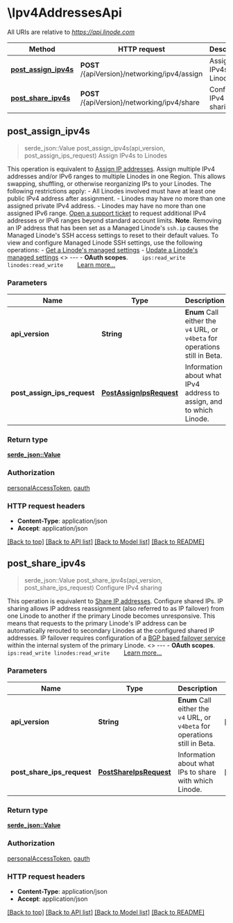 # \Ipv4AddressesApi

All URIs are relative to *https://api.linode.com*

Method | HTTP request | Description
------------- | ------------- | -------------
[**post_assign_ipv4s**](Ipv4AddressesApi.md#post_assign_ipv4s) | **POST** /{apiVersion}/networking/ipv4/assign | Assign IPv4s to Linodes
[**post_share_ipv4s**](Ipv4AddressesApi.md#post_share_ipv4s) | **POST** /{apiVersion}/networking/ipv4/share | Configure IPv4 sharing



## post_assign_ipv4s

> serde_json::Value post_assign_ipv4s(api_version, post_assign_ips_request)
Assign IPv4s to Linodes

This operation is equivalent to [Assign IP addresses](https://techdocs.akamai.com/linode-api/reference/post-assign-ips).  Assign multiple IPv4 addresses and/or IPv6 ranges to multiple Linodes in one Region. This allows swapping, shuffling, or otherwise reorganizing IPs to your Linodes.  The following restrictions apply:  - All Linodes involved must have at least one public IPv4 address after assignment. - Linodes may have no more than one assigned private IPv4 address. - Linodes may have no more than one assigned IPv6 range.  [Open a support ticket](https://techdocs.akamai.com/linode-api/reference/post-ticket) to request additional IPv4 addresses or IPv6 ranges beyond standard account limits.  __Note__. Removing an IP address that has been set as a Managed Linode's `ssh.ip` causes the Managed Linode's SSH access settings to reset to their default values.  To view and configure Managed Linode SSH settings, use the following operations: - [Get a Linode's managed settings](https://techdocs.akamai.com/linode-api/reference/get-managed-linode-setting) - [Update a Linode's managed settings](https://techdocs.akamai.com/linode-api/reference/put-managed-linode-setting)   <<LB>>  ---   - __OAuth scopes__.      ```     ips:read_write linodes:read_write     ```      [Learn more...](https://techdocs.akamai.com/linode-api/reference/get-started#oauth)

### Parameters


Name | Type | Description  | Required | Notes
------------- | ------------- | ------------- | ------------- | -------------
**api_version** | **String** | __Enum__ Call either the `v4` URL, or `v4beta` for operations still in Beta. | [required] |
**post_assign_ips_request** | [**PostAssignIpsRequest**](PostAssignIpsRequest.md) | Information about what IPv4 address to assign, and to which Linode. | [required] |

### Return type

[**serde_json::Value**](serde_json::Value.md)

### Authorization

[personalAccessToken](../README.md#personalAccessToken), [oauth](../README.md#oauth)

### HTTP request headers

- **Content-Type**: application/json
- **Accept**: application/json

[[Back to top]](#) [[Back to API list]](../README.md#documentation-for-api-endpoints) [[Back to Model list]](../README.md#documentation-for-models) [[Back to README]](../README.md)


## post_share_ipv4s

> serde_json::Value post_share_ipv4s(api_version, post_share_ips_request)
Configure IPv4 sharing

This operation is equivalent to [Share IP addresses](https://techdocs.akamai.com/linode-api/reference/post-share-ips).  Configure shared IPs.  IP sharing allows IP address reassignment (also referred to as IP failover) from one Linode to another if the primary Linode becomes unresponsive. This means that requests to the primary Linode's IP address can be automatically rerouted to secondary Linodes at the configured shared IP addresses.  IP failover requires configuration of a [BGP based failover service](https://techdocs.akamai.com/cloud-computing/docs/configure-failover-on-a-compute-instance) within the internal system of the primary Linode.   <<LB>>  ---   - __OAuth scopes__.      ```     ips:read_write linodes:read_write     ```      [Learn more...](https://techdocs.akamai.com/linode-api/reference/get-started#oauth)

### Parameters


Name | Type | Description  | Required | Notes
------------- | ------------- | ------------- | ------------- | -------------
**api_version** | **String** | __Enum__ Call either the `v4` URL, or `v4beta` for operations still in Beta. | [required] |
**post_share_ips_request** | [**PostShareIpsRequest**](PostShareIpsRequest.md) | Information about what IPs to share with which Linode. | [required] |

### Return type

[**serde_json::Value**](serde_json::Value.md)

### Authorization

[personalAccessToken](../README.md#personalAccessToken), [oauth](../README.md#oauth)

### HTTP request headers

- **Content-Type**: application/json
- **Accept**: application/json

[[Back to top]](#) [[Back to API list]](../README.md#documentation-for-api-endpoints) [[Back to Model list]](../README.md#documentation-for-models) [[Back to README]](../README.md)

